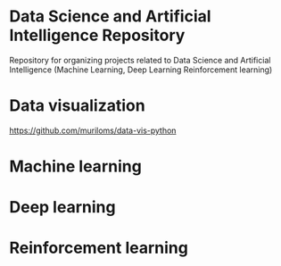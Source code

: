 # Data Science and Artificial Intelligence Repository
Repository for organizing projects related to Data Science and Artificial Intelligence (Machine Learning, Deep Learning Reinforcement learning)

# Data visualization
https://github.com/muriloms/data-vis-python

# Machine learning


# Deep learning


# Reinforcement learning
